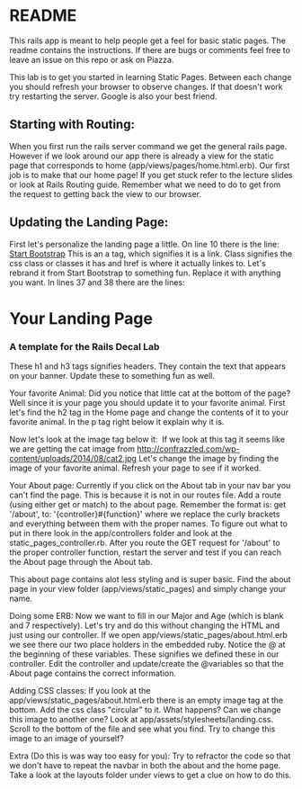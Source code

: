 # README

This rails app is meant to help people get a feel for basic static pages.  The
readme contains the instructions.  If there are bugs or comments feel free to
leave an issue on this repo or ask on Piazza.

This lab is to get you started in learning Static Pages.  Between each change you should refresh your browser to observe changes.  If that doesn't work try restarting the server.
Google is also your best friend.

## Starting with Routing:
  When you first run the rails server command we get the general rails page.  However if we look
  around our app there is already a view for the static page that corresponds to home (app/views/pages/home.html.erb).
  Our first job is to make that our home page!  If you get stuck refer to the lecture slides
  or look at Rails Routing guide.  Remember what we need to do to get from the request to getting back the view
  to our browser.

## Updating the Landing Page:
  First let's personalize the landing page a little.  On line 10 there is the line:
  <a class="navbar-brand" href="/">Start Bootstrap</a>
  This is an a tag, which signifies it is a link.  Class signifies the css class or
  classes it has and href is where it actually linkes to.
  Let's rebrand it from Start Bootstrap to something fun.  Replace it with anything
  you want.  In lines 37 and 38 there are the lines:
    <h1>Your Landing Page</h1>
    <h3> A template for the Rails Decal Lab</h3>
  These h1 and h3 tags signifies headers.  They contain the text that appears on your
  banner.  Update these to something fun as well.


Your favorite Animal:
  Did you notice that little cat at the bottom of the page?  Well since it is your page you should update
  it to your favorite animal.  First let's find the h2 tag in the Home page and change the contents of it
  to your favorite animal.  In the p tag right below it explain why it is.

  Now let's look at the image tag below it:
    <img class="img-responsive" src="http://confrazzled.com/wp-content/uploads/2014/08/cat2.jpg" alt="">
  If we look at this tag it seems like we are getting the cat image from
    http://confrazzled.com/wp-content/uploads/2014/08/cat2.jpg
  Let's change the image by finding the image of your favorite animal.  Refresh your page to see if it
  worked.

Your About page:
  Currently if you click on the About tab in your nav bar you can't find the page.  This is because it is
  not in our routes file.  Add a route (using either get or match) to the about page.  Remember the format
  is:
    get '/about', to: '{controller}#{function}'
  where we replace the curly brackets and everything between them with the proper names.  To figure out
  what to put in there look in the app/controllers folder and look at the static_pages_controller.rb.  After
  you route the GET request for '/about' to the proper controller function, restart the server and test if you
  can reach the About page through the About tab.

  This about page contains alot less styling and is super basic.  Find the about page in your view folder
  (app/views/static_pages) and simply change your name.

Doing some ERB:
  Now we want to fill in our Major and Age (which is blank and 7 respectively).  Let's try and do this
  without changing the HTML and just using our controller.  If we open app/views/static_pages/about.html.erb
  we see there our two place holders in the embedded ruby.  Notice the @ at the beginning of these variables.
  These signifies we defined these in our controller.  Edit the controller and update/create the @variables
  so that the About page contains the correct information.

Adding CSS classes:
  If you look at the app/views/static_pages/about.html.erb there is an empty image tag at the bottom.
  Add the css class "circular" to it.  What happens?  Can we change this image to another one?  Look at
  app/assets/stylesheets/landing.css.  Scroll to the bottom of the file and see what you find.  Try to
  change this image to an image of yourself?

Extra (Do this is was way too easy for you):
  Try to refractor the code so that we don't have to repeat the navbar in both the about and the home page.
  Take a look at the layouts folder under views to get a clue on how to do this.
